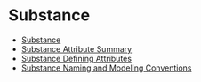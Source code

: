 # Substance

- [Substance](../substance/substance.md)
- [Substance Attribute Summary](../substance/substance-attribute-summary.md)
- [Substance Defining Attributes](../substance/substance-defining-attributes.md)
- [Substance Naming and Modeling Conventions](../substance/substance-naming-and-modeling-conventions.md)
